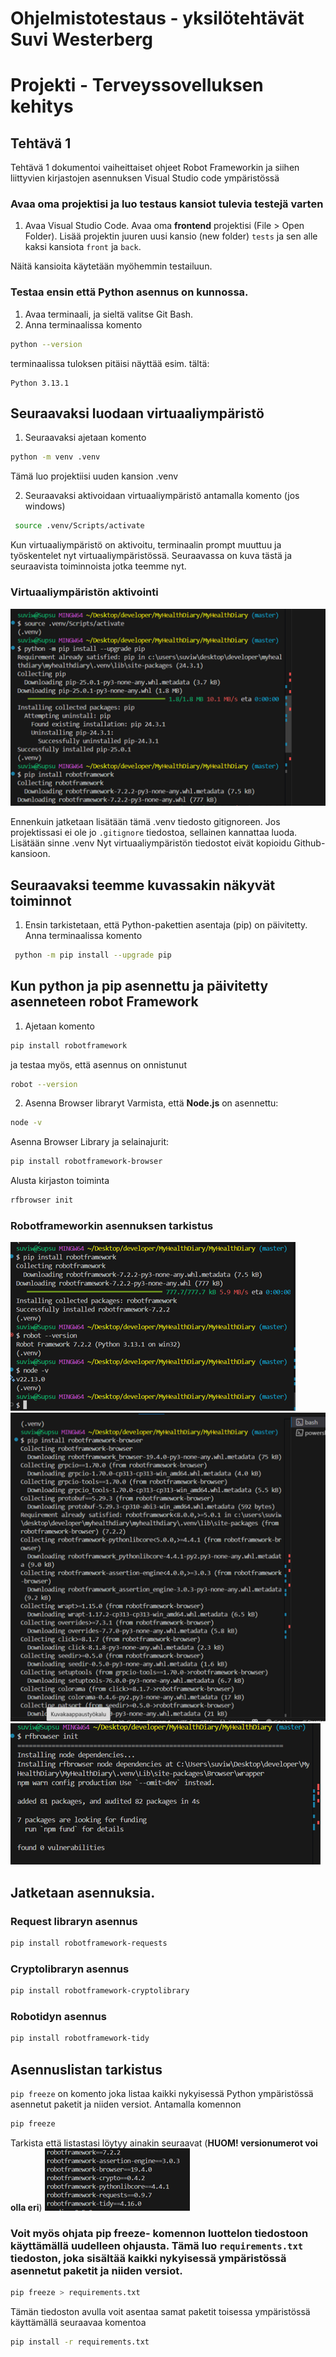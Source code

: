 # Ohjelmistotestaus - yksilötehtävät Suvi Westerberg
# Projekti - Terveyssovelluksen kehitys

## Tehtävä 1

Tehtävä 1 dokumentoi vaiheittaiset ohjeet Robot Frameworkin ja siihen liittyvien kirjastojen asennuksen Visual Studio code ympäristössä

### Avaa oma projektisi ja luo testaus kansiot tulevia testejä varten
1. Avaa Visual Studio Code. Avaa oma **frontend** projektisi (File > Open Folder). Lisää projektin juuren uusi kansio (new folder) `tests` ja sen alle kaksi kansiota `front` ja `back`.

Näitä kansioita käytetään myöhemmin testailuun.

### Testaa ensin että Python asennus on kunnossa.
1. Avaa terminaali, ja sieltä valitse Git Bash. 
2. Anna terminaalissa komento
```sh
python --version
```
terminaalissa tuloksen pitäisi näyttää esim. tältä:
```
Python 3.13.1
```

## Seuraavaksi luodaan virtuaaliympäristö
1. Seuraavaksi ajetaan komento
```sh
python -m venv .venv
```
Tämä luo projektiisi uuden kansion .venv

2. Seuraavaksi  aktivoidaan virtuaaliympäristö antamalla komento (jos windows)
 ```sh
  source .venv/Scripts/activate
  ```
Kun virtuaaliympäristö on aktivoitu, terminaalin prompt muuttuu ja työskentelet nyt virtuaaliympäristössä. Seuraavassa on kuva tästä ja seuraavista toiminnoista jotka teemme nyt.
### Virtuaaliympäristön aktivointi
![Virtuaaliympäristön aktivointi](docs/screenshots/first.png)

Ennenkuin jatketaan lisätään tämä .venv tiedosto gitignoreen. Jos projektissasi ei ole jo `.gitignore` tiedostoa, sellainen kannattaa luoda. Lisätään sinne .venv
Nyt virtuaaliympäristön tiedostot eivät kopioidu Github-kansioon.

## Seuraavaksi teemme kuvassakin näkyvät toiminnot
1. Ensin tarkistetaan, että Python-pakettien asentaja (pip) on päivitetty. Anna terminaalissa komento
```sh
 python -m pip install --upgrade pip
 ```
## Kun python ja pip asennettu ja päivitetty asenneteen robot Framework
1. Ajetaan komento
```sh
pip install robotframework
```
ja testaa myös, että asennus on onnistunut
```sh
robot --version
```

2. Asenna Browser libraryt
Varmista, että **Node.js** on asennettu:
```sh
node -v
```
Asenna Browser Library ja selainajurit:
```sh
pip install robotframework-browser
```
Alusta kirjaston toiminta
```sh
rfbrowser init
```

### Robotframeworkin asennuksen tarkistus 
![robot version tarkistus ja browser ](docs/screenshots/second.png)
![robot version tarkistus ja browser ](docs/screenshots/third.png)
![robot version tarkistus ja browser ](docs/screenshots/fourth.png)


## Jatketaan asennuksia.
### Request libraryn asennus
```sh
pip install robotframework-requests
```

### Cryptolibraryn asennus
```sh
pip install robotframework-cryptolibrary
```

### Robotidyn asennus
```sh
pip install robotframework-tidy
```

## Asennuslistan tarkistus
`pip freeze` on komento joka listaa kaikki nykyisessä Python ympäristössä asennetut paketit ja niiden versiot. Antamalla komennon
```sh
pip freeze
```
Tarkista että listastasi löytyy ainakin seuraavat (**HUOM! versionumerot voi olla eri**)
![moduulien tarkistus ](docs/screenshots/fifth.png)

### Voit myös ohjata pip freeze- komennon luottelon tiedostoon käyttämällä uudelleen ohjausta. Tämä luo `requirements.txt` tiedoston, joka sisältää kaikki nykyisessä ympäristössä asennetut paketit ja niiden versiot.
```sh
pip freeze > requirements.txt
```
Tämän tiedoston avulla voit asentaa samat paketit toisessa ympäristössä käyttämällä seuraavaa komentoa
```sh
pip install -r requirements.txt
```








